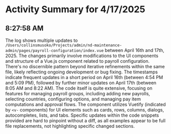 # Activity Summary for 4/17/2025

## 8:27:58 AM
The log shows multiple updates to `/Users/collinsmusoko/Projects/admin/nd-maintenance-admin/pages/payroll-configuration/index.vue`  between April 16th and 17th, 2025.  The changes primarily involve modifications to the UI components and structure of a Vue.js component related to payroll configuration.  There's no discernible pattern beyond iterative refinements within the same file, likely reflecting ongoing development or bug fixing. The timestamps indicate frequent updates in a short period on April 16th (between 4:54 PM and 5:09 PM), followed by further minor updates on April 17th (between 8:05 AM and 8:22 AM).  The code itself is quite extensive, focusing on features for managing payroll groups, including adding new payrolls, selecting countries, configuring options, and managing pay item computations and approval flows.  The component utilizes Vuetify (indicated by `<v-` components) for UI elements such as cards, rows, columns, dialogs, autocompletes, lists, and tabs.  Specific updates within the code snippets provided are hard to pinpoint without a diff, as all examples appear to be full file replacements, not highlighting specific changed sections.
